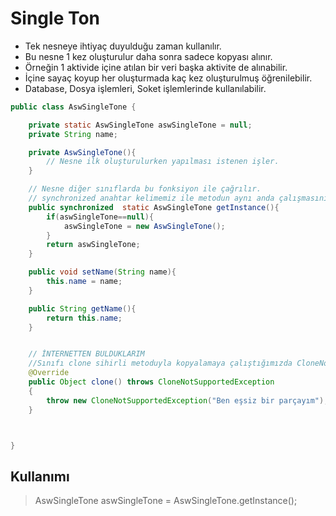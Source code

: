 # Single Ton
- Tek nesneye ihtiyaç duyulduğu zaman kullanılır.
- Bu nesne 1 kez oluşturulur daha sonra sadece kopyası alınır.
- Örneğin 1 aktivide içine atılan bir veri başka aktivite de alınabilir.
- İçine sayaç koyup her oluşturmada kaç kez oluşturulmuş öğrenilebilir.
- Database, Dosya işlemleri, Soket işlemlerinde kullanılabilir.

```java
public class AswSingleTone {

    private static AswSingleTone aswSingleTone = null;
    private String name;

    private AswSingleTone(){
        // Nesne ilk oluşturulurken yapılması istenen işler.
    }

    // Nesne diğer sınıflarda bu fonksiyon ile çağrılır.
    // synchronized anahtar kelimemiz ile metodun aynı anda çalışmasını engelledik.
    public synchronized  static AswSingleTone getInstance(){
        if(aswSingleTone==null){
            aswSingleTone = new AswSingleTone();
        }
        return aswSingleTone;
    }

    public void setName(String name){
        this.name = name;
    }

    public String getName(){
        return this.name;
    }


    // İNTERNETTEN BULDUKLARIM
    //Sınıfı clone sihirli metoduyla kopyalamaya çalıştığımızda CloneNotSupportedException ile kopyalanmasını engelliyoruz.
    @Override
    public Object clone() throws CloneNotSupportedException
    {
        throw new CloneNotSupportedException("Ben eşsiz bir parçayım");
    }



}
```


## Kullanımı
> AswSingleTone aswSingleTone = AswSingleTone.getInstance();
